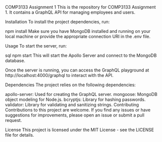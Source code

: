 COMP3133 Assignment 1
This is the repository for COMP3133 Assignment 1. It contains a GraphQL API for managing employees and users.

Installation
To install the project dependencies, run:

npm install
Make sure you have MongoDB installed and running on your local machine or provide the appropriate connection URI in the .env file.

Usage
To start the server, run:

sql
npm start
This will start the Apollo Server and connect to the MongoDB database.

Once the server is running, you can access the GraphQL playground at http://localhost:4000/graphql to interact with the API.

Dependencies
The project relies on the following dependencies:

apollo-server: Used for creating the GraphQL server.
mongoose: MongoDB object modeling for Node.js.
bcryptjs: Library for hashing passwords.
validator: Library for validating and sanitizing strings.
Contributing
Contributions to this project are welcome. If you find any issues or have suggestions for improvements, please open an issue or submit a pull request.

License
This project is licensed under the MIT License - see the LICENSE file for details.

